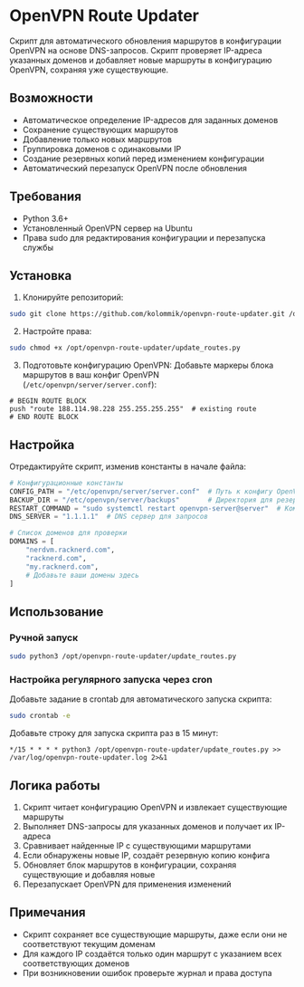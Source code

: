 # OpenVPN Route Updater

Скрипт для автоматического обновления маршрутов в конфигурации OpenVPN на основе DNS-запросов. Скрипт проверяет IP-адреса указанных доменов и добавляет новые маршруты в конфигурацию OpenVPN, сохраняя уже существующие.

## Возможности

- Автоматическое определение IP-адресов для заданных доменов
- Сохранение существующих маршрутов
- Добавление только новых маршрутов
- Группировка доменов с одинаковыми IP
- Создание резервных копий перед изменением конфигурации
- Автоматический перезапуск OpenVPN после обновления

## Требования

- Python 3.6+
- Установленный OpenVPN сервер на Ubuntu
- Права sudo для редактирования конфигурации и перезапуска службы

## Установка

1. Клонируйте репозиторий:
```bash
sudo git clone https://github.com/kolommik/openvpn-route-updater.git /opt/openvpn-route-updater
```

2. Настройте права:
```bash
sudo chmod +x /opt/openvpn-route-updater/update_routes.py
```

3. Подготовьте конфигурацию OpenVPN:
   Добавьте маркеры блока маршрутов в ваш конфиг OpenVPN (`/etc/openvpn/server/server.conf`):
```
# BEGIN ROUTE BLOCK
push "route 188.114.98.228 255.255.255.255"  # existing route
# END ROUTE BLOCK
```

## Настройка

Отредактируйте скрипт, изменив константы в начале файла:

```python
# Конфигурационные константы
CONFIG_PATH = "/etc/openvpn/server/server.conf"  # Путь к конфигу OpenVPN
BACKUP_DIR = "/etc/openvpn/server/backups"       # Директория для резервных копий
RESTART_COMMAND = "sudo systemctl restart openvpn-server@server"  # Команда перезапуска
DNS_SERVER = "1.1.1.1"  # DNS сервер для запросов

# Список доменов для проверки
DOMAINS = [
    "nerdvm.racknerd.com",
    "racknerd.com",
    "my.racknerd.com",
    # Добавьте ваши домены здесь
]
```

## Использование

### Ручной запуск

```bash
sudo python3 /opt/openvpn-route-updater/update_routes.py
```

### Настройка регулярного запуска через cron

Добавьте задание в crontab для автоматического запуска скрипта:

```bash
sudo crontab -e
```

Добавьте строку для запуска скрипта раз в 15 минут:

```
*/15 * * * * python3 /opt/openvpn-route-updater/update_routes.py >> /var/log/openvpn-route-updater.log 2>&1
```

## Логика работы

1. Скрипт читает конфигурацию OpenVPN и извлекает существующие маршруты
2. Выполняет DNS-запросы для указанных доменов и получает их IP-адреса
3. Сравнивает найденные IP с существующими маршрутами
4. Если обнаружены новые IP, создаёт резервную копию конфига
5. Обновляет блок маршрутов в конфигурации, сохраняя существующие и добавляя новые
6. Перезапускает OpenVPN для применения изменений

## Примечания

- Скрипт сохраняет все существующие маршруты, даже если они не соответствуют текущим доменам
- Для каждого IP создаётся только один маршрут с указанием всех соответствующих доменов
- При возникновении ошибок проверьте журнал и права доступа
